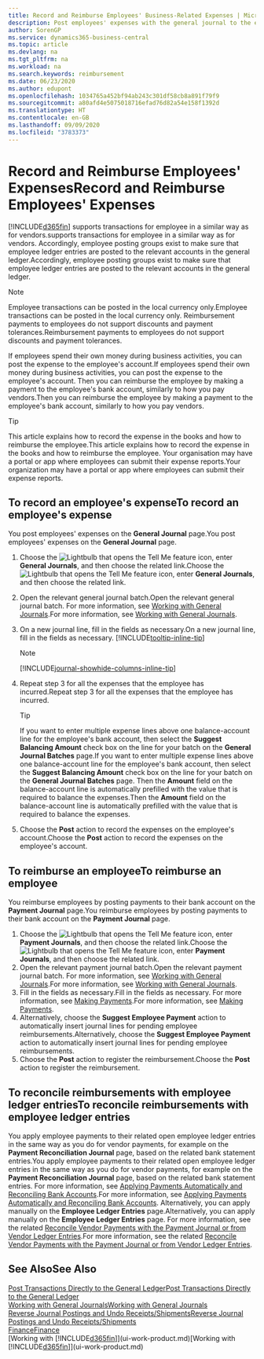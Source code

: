 ```yaml
---
title: Record and Reimburse Employees' Business-Related Expenses | Microsoft Docs
description: Post employees' expenses with the general journal to the employee's account and later post a payment to the employee's bank account to reimburse for the business-related expense.
author: SorenGP
ms.service: dynamics365-business-central
ms.topic: article
ms.devlang: na
ms.tgt_pltfrm: na
ms.workload: na
ms.search.keywords: reimbursement
ms.date: 06/23/2020
ms.author: edupont
ms.openlocfilehash: 1034765a452bf94ab243c301df58cb8a891f79f9
ms.sourcegitcommit: a80afd4e5075018716efad76d82a54e158f1392d
ms.translationtype: HT
ms.contentlocale: en-GB
ms.lasthandoff: 09/09/2020
ms.locfileid: "3783373"
---
```

# <a name="record-and-reimburse-employees-expenses"></a><span data-ttu-id="30995-103">Record and Reimburse Employees' Expenses</span><span class="sxs-lookup"><span data-stu-id="30995-103">Record and Reimburse Employees' Expenses</span></span>

[!INCLUDE[d365fin](includes/d365fin_md.md)] <span data-ttu-id="30995-104">supports transactions for employee in a similar way as for vendors.</span><span class="sxs-lookup"><span data-stu-id="30995-104">supports transactions for employee in a similar way as for vendors.</span></span> <span data-ttu-id="30995-105">Accordingly, employee posting groups exist to make sure that employee ledger entries are posted to the relevant accounts in the general ledger.</span><span class="sxs-lookup"><span data-stu-id="30995-105">Accordingly, employee posting groups exist to make sure that employee ledger entries are posted to the relevant accounts in the general ledger.</span></span>

> [!NOTE]  
> <span data-ttu-id="30995-106">Employee transactions can be posted in the local currency only.</span><span class="sxs-lookup"><span data-stu-id="30995-106">Employee transactions can be posted in the local currency only.</span></span> <span data-ttu-id="30995-107">Reimbursement payments to employees do not support discounts and payment tolerances.</span><span class="sxs-lookup"><span data-stu-id="30995-107">Reimbursement payments to employees do not support discounts and payment tolerances.</span></span>

<span data-ttu-id="30995-108">If employees spend their own money during business activities, you can post the expense to the employee's account.</span><span class="sxs-lookup"><span data-stu-id="30995-108">If employees spend their own money during business activities, you can post the expense to the employee's account.</span></span> <span data-ttu-id="30995-109">Then you can reimburse the employee by making a payment to the employee's bank account, similarly to how you pay vendors.</span><span class="sxs-lookup"><span data-stu-id="30995-109">Then you can reimburse the employee by making a payment to the employee's bank account, similarly to how you pay vendors.</span></span>  

> [!TIP]
> <span data-ttu-id="30995-110">This article explains how to record the expense in the books and how to reimburse the employee.</span><span class="sxs-lookup"><span data-stu-id="30995-110">This article explains how to record the expense in the books and how to reimburse the employee.</span></span> <span data-ttu-id="30995-111">Your organisation may have a portal or app where employees can submit their expense reports.</span><span class="sxs-lookup"><span data-stu-id="30995-111">Your organization may have a portal or app where employees can submit their expense reports.</span></span>

## <a name="to-record-an-employees-expense"></a><span data-ttu-id="30995-112">To record an employee's expense</span><span class="sxs-lookup"><span data-stu-id="30995-112">To record an employee's expense</span></span>
<span data-ttu-id="30995-113">You post employees' expenses on the **General Journal** page.</span><span class="sxs-lookup"><span data-stu-id="30995-113">You post employees' expenses on the **General Journal** page.</span></span>
1. <span data-ttu-id="30995-114">Choose the ![Lightbulb that opens the Tell Me feature](media/ui-search/search_small.png "Tell me what you want to do") icon, enter **General Journals**, and then choose the related link.</span><span class="sxs-lookup"><span data-stu-id="30995-114">Choose the ![Lightbulb that opens the Tell Me feature](media/ui-search/search_small.png "Tell me what you want to do") icon, enter **General Journals**, and then choose the related link.</span></span>
2. <span data-ttu-id="30995-115">Open the relevant general journal batch.</span><span class="sxs-lookup"><span data-stu-id="30995-115">Open the relevant general journal batch.</span></span> <span data-ttu-id="30995-116">For more information, see [Working with General Journals](ui-work-general-journals.md).</span><span class="sxs-lookup"><span data-stu-id="30995-116">For more information, see [Working with General Journals](ui-work-general-journals.md).</span></span>
3. <span data-ttu-id="30995-117">On a new journal line, fill in the fields as necessary.</span><span class="sxs-lookup"><span data-stu-id="30995-117">On a new journal line, fill in the fields as necessary.</span></span> [!INCLUDE[tooltip-inline-tip](includes/tooltip-inline-tip_md.md)]    

    > [!NOTE]
    > [!INCLUDE[journal-showhide-columns-inline-tip](includes/journal-showhide-columns-inline-tip.md)]
4. <span data-ttu-id="30995-118">Repeat step 3 for all the expenses that the employee has incurred.</span><span class="sxs-lookup"><span data-stu-id="30995-118">Repeat step 3 for all the expenses that the employee has incurred.</span></span>

    > [!TIP]  
    > <span data-ttu-id="30995-119">If you want to enter multiple expense lines above one balance-account line for the employee's bank account, then select the **Suggest Balancing Amount** check box on the line for your batch on the **General Journal Batches** page.</span><span class="sxs-lookup"><span data-stu-id="30995-119">If you want to enter multiple expense lines above one balance-account line for the employee's bank account, then select the **Suggest Balancing Amount** check box on the line for your batch on the **General Journal Batches** page.</span></span> <span data-ttu-id="30995-120">Then the **Amount** field on the balance-account line is automatically prefilled with the value that is required to balance the expenses.</span><span class="sxs-lookup"><span data-stu-id="30995-120">Then the **Amount** field on the balance-account line is automatically prefilled with the value that is required to balance the expenses.</span></span>
5. <span data-ttu-id="30995-121">Choose the **Post** action to record the expenses on the employee's account.</span><span class="sxs-lookup"><span data-stu-id="30995-121">Choose the **Post** action to record the expenses on the employee's account.</span></span>

## <a name="to-reimburse-an-employee"></a><span data-ttu-id="30995-122">To reimburse an employee</span><span class="sxs-lookup"><span data-stu-id="30995-122">To reimburse an employee</span></span>
<span data-ttu-id="30995-123">You reimburse employees by posting payments to their bank account on the **Payment Journal** page.</span><span class="sxs-lookup"><span data-stu-id="30995-123">You reimburse employees by posting payments to their bank account on the **Payment Journal** page.</span></span>
1. <span data-ttu-id="30995-124">Choose the ![Lightbulb that opens the Tell Me feature](media/ui-search/search_small.png "Tell me what you want to do") icon, enter **Payment Journals**, and then choose the related link.</span><span class="sxs-lookup"><span data-stu-id="30995-124">Choose the ![Lightbulb that opens the Tell Me feature](media/ui-search/search_small.png "Tell me what you want to do") icon, enter **Payment Journals**, and then choose the related link.</span></span>
2. <span data-ttu-id="30995-125">Open the relevant payment journal batch.</span><span class="sxs-lookup"><span data-stu-id="30995-125">Open the relevant payment journal batch.</span></span> <span data-ttu-id="30995-126">For more information, see [Working with General Journals](ui-work-general-journals.md).</span><span class="sxs-lookup"><span data-stu-id="30995-126">For more information, see [Working with General Journals](ui-work-general-journals.md).</span></span>
3. <span data-ttu-id="30995-127">Fill in the fields as necessary.</span><span class="sxs-lookup"><span data-stu-id="30995-127">Fill in the fields as necessary.</span></span> <span data-ttu-id="30995-128">For more information, see [Making Payments](payables-make-payments.md).</span><span class="sxs-lookup"><span data-stu-id="30995-128">For more information, see [Making Payments](payables-make-payments.md).</span></span>
4. <span data-ttu-id="30995-129">Alternatively, choose the **Suggest Employee Payment** action to automatically insert journal lines for pending employee reimbursements.</span><span class="sxs-lookup"><span data-stu-id="30995-129">Alternatively, choose the **Suggest Employee Payment** action to automatically insert journal lines for pending employee reimbursements.</span></span>
5. <span data-ttu-id="30995-130">Choose the **Post** action to register the reimbursement.</span><span class="sxs-lookup"><span data-stu-id="30995-130">Choose the **Post** action to register the reimbursement.</span></span>  

## <a name="to-reconcile-reimbursements-with-employee-ledger-entries"></a><span data-ttu-id="30995-131">To reconcile reimbursements with employee ledger entries</span><span class="sxs-lookup"><span data-stu-id="30995-131">To reconcile reimbursements with employee ledger entries</span></span>
<span data-ttu-id="30995-132">You apply employee payments to their related open employee ledger entries in the same way as you do for vendor payments, for example on the **Payment Reconciliation Journal** page, based on the related bank statement entries.</span><span class="sxs-lookup"><span data-stu-id="30995-132">You apply employee payments to their related open employee ledger entries in the same way as you do for vendor payments, for example on the **Payment Reconciliation Journal** page, based on the related bank statement entries.</span></span> <span data-ttu-id="30995-133">For more information, see [Applying Payments Automatically and Reconciling Bank Accounts](receivables-apply-payments-auto-reconcile-bank-accounts.md).</span><span class="sxs-lookup"><span data-stu-id="30995-133">For more information, see [Applying Payments Automatically and Reconciling Bank Accounts](receivables-apply-payments-auto-reconcile-bank-accounts.md).</span></span> <span data-ttu-id="30995-134">Alternatively, you can apply manually on the **Employee Ledger Entries** page.</span><span class="sxs-lookup"><span data-stu-id="30995-134">Alternatively, you can apply manually on the **Employee Ledger Entries** page.</span></span> <span data-ttu-id="30995-135">For more information, see the related [Reconcile Vendor Payments with the Payment Journal or from Vendor Ledger Entries](payables-how-apply-purchase-transactions-manually.md).</span><span class="sxs-lookup"><span data-stu-id="30995-135">For more information, see the related [Reconcile Vendor Payments with the Payment Journal or from Vendor Ledger Entries](payables-how-apply-purchase-transactions-manually.md).</span></span>  

## <a name="see-also"></a><span data-ttu-id="30995-136">See Also</span><span class="sxs-lookup"><span data-stu-id="30995-136">See Also</span></span>
[<span data-ttu-id="30995-137">Post Transactions Directly to the General Ledger</span><span class="sxs-lookup"><span data-stu-id="30995-137">Post Transactions Directly to the General Ledger</span></span>](finance-how-post-transactions-directly.md)  
[<span data-ttu-id="30995-138">Working with General Journals</span><span class="sxs-lookup"><span data-stu-id="30995-138">Working with General Journals</span></span>](ui-work-general-journals.md)  
[<span data-ttu-id="30995-139">Reverse Journal Postings and Undo Receipts/Shipments</span><span class="sxs-lookup"><span data-stu-id="30995-139">Reverse Journal Postings and Undo Receipts/Shipments</span></span>](finance-how-reverse-journal-posting.md)  
[<span data-ttu-id="30995-140">Finance</span><span class="sxs-lookup"><span data-stu-id="30995-140">Finance</span></span>](finance.md)  
<span data-ttu-id="30995-141">[Working with [!INCLUDE[d365fin](includes/d365fin_md.md)]](ui-work-product.md)</span><span class="sxs-lookup"><span data-stu-id="30995-141">[Working with [!INCLUDE[d365fin](includes/d365fin_md.md)]](ui-work-product.md)</span></span>  

